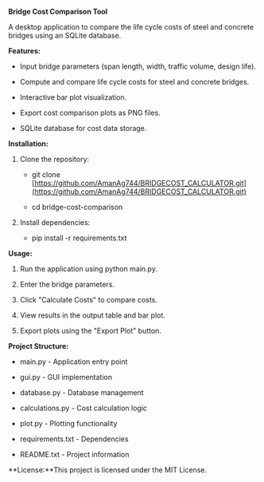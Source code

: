 **Bridge Cost Comparison Tool**

A desktop application to compare the life cycle costs of steel and concrete bridges using an SQLite database.

**Features:**

*   Input bridge parameters (span length, width, traffic volume, design life).
    
*   Compute and compare life cycle costs for steel and concrete bridges.
    
*   Interactive bar plot visualization.
    
*   Export cost comparison plots as PNG files.
    
*   SQLite database for cost data storage.
    

**Installation:**

1.  Clone the repository:
    
    *   git clone [https://github.com/AmanAg744/BRIDGECOST_CALCULATOR.git](https://github.com/AmanAg744/BRIDGECOST_CALCULATOR.git)
        
    *   cd bridge-cost-comparison
        
2.  Install dependencies:
    
    *   pip install -r requirements.txt
        

**Usage:**

1.  Run the application using python main.py.
    
2.  Enter the bridge parameters.
    
3.  Click "Calculate Costs" to compare costs.
    
4.  View results in the output table and bar plot.
    
5.  Export plots using the "Export Plot" button.
    

**Project Structure:**

*   main.py - Application entry point
    
*   gui.py - GUI implementation
    
*   database.py - Database management
    
*   calculations.py - Cost calculation logic
    
*   plot.py - Plotting functionality
    
*   requirements.txt - Dependencies
    
*   README.txt - Project information
    

**License:**This project is licensed under the MIT License.
